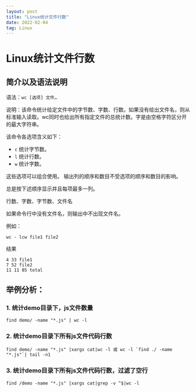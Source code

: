 ```yaml
---
layout: post
title: "Linux统计文件行数"
date: 2022-02-04 
tag: Linux
---
```



# Linux统计文件行数

## 简介以及语法说明

语法：`wc [选项] 文件…`

 说明：该命令统计给定文件中的字节数、字数、行数。如果没有给出文件名，则从标准输入读取。wc同时也给出所有指定文件的总统计数。字是由空格字符区分开的最大字符串。

该命令各选项含义如下：
- `c` 统计字节数。
- `l` 统计行数。
- `w` 统计字数。

这些选项可以组合使用。
输出列的顺序和数目不受选项的顺序和数目的影响。

总是按下述顺序显示并且每项最多一列。

行数、字数、字节数、文件名

如果命令行中没有文件名，则输出中不出现文件名。

例如：

```shell
wc - lcw file1 file2
```
结果

```
4 33 file1
7 52 file2
11 11 85 total
```

## 举例分析：

### 1. 统计demo目录下，js文件数量

```shell
find demo/ -name "*.js" | wc -l
```

### 2. 统计demo目录下所有js文件代码行数

```shell
find demo/ -name "*.js" |xargs cat|wc -l 或 wc -l `find ./ -name "*.js"`| tail -n1
```

### 3. 统计demo目录下所有js文件代码行数，过滤了空行
```shell
find /demo -name "*.js" |xargs cat|grep -v ^$|wc -l
```
